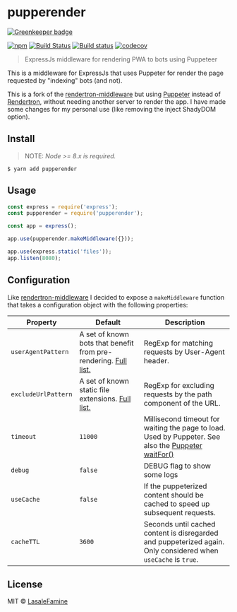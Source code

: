 # pupperender

[![Greenkeeper badge](https://badges.greenkeeper.io/LasaleFamine/pupperender.svg)](https://greenkeeper.io/)

[![npm](https://img.shields.io/npm/v/pupperender.svg?style=flat)](https://github.com/LasaleFamine/pupperender)
[![Build Status](https://travis-ci.org/LasaleFamine/pupperender.svg?branch=master)](https://travis-ci.org/LasaleFamine/pupperender) [![Build status](https://ci.appveyor.com/api/projects/status/7adc8sxp20kgw10v?svg=true)](https://ci.appveyor.com/project/LasaleFamine/pupperender) [![codecov](https://codecov.io/gh/LasaleFamine/pupperender/badge.svg?branch=master)](https://codecov.io/gh/LasaleFamine/pupperender?branch=master)

> ExpressJs middleware for rendering PWA to bots using Puppeteer

This is a middleware for ExpressJs that uses Puppeter for render the page requested by "indexing" bots (and not).

This is a fork of the [rendertron-middleware](https://www.npmjs.com/package/rendertron-middleware) but using [Puppeter](https://github.com/GoogleChrome/puppeteer) instead of [Rendertron](https://github.com/GoogleChrome/rendertron/), without needing another server to render the app. I have made some changes for my personal use (like removing the inject ShadyDOM option).

## Install

> NOTE: *Node >= 8.x is required.*

```
$ yarn add pupperender
```

## Usage

```js
const express = require('express');
const pupperender = require('pupperender');

const app = express();

app.use(pupperender.makeMiddleware({}));

app.use(express.static('files'));
app.listen(8080);
```

## Configuration

Like [rendertron-middleware](https://www.npmjs.com/package/rendertron-middleware) I decided to expose a  `makeMiddleware` function that takes a configuration object with the following
properties:

| Property | Default | Description |
| -------- | ------- | ----------- |
| `userAgentPattern` | A set of known bots that benefit from pre-rendering. [Full list.](https://github.com/LasaleFamine/pupperender/blob/master/src/index.js) | RegExp for matching requests by User-Agent header. |
| `excludeUrlPattern` | A set of known static file extensions. [Full list.](https://github.com/LasaleFamine/pupperender/blob/master/src/index.js) | RegExp for excluding requests by the path component of the URL. |
| `timeout` | `11000` | Millisecond timeout for waiting the page to load. Used by Puppeter. See also the [Puppeter waitFor()](https://github.com/GoogleChrome/puppeteer/blob/master/docs/api.md#pagewaitforselectororfunctionortimeout-options-args) |
| `debug` | `false` | DEBUG flag to show some logs |
| `useCache` | `false` | If the puppeterized content should be cached to speed up subsequent requests. |
| `cacheTTL` | `3600` | Seconds until cached content is disregarded and puppeterized again. Only considered when `useCache` is `true`. |


## License

MIT © [LasaleFamine](https://godev.space)
